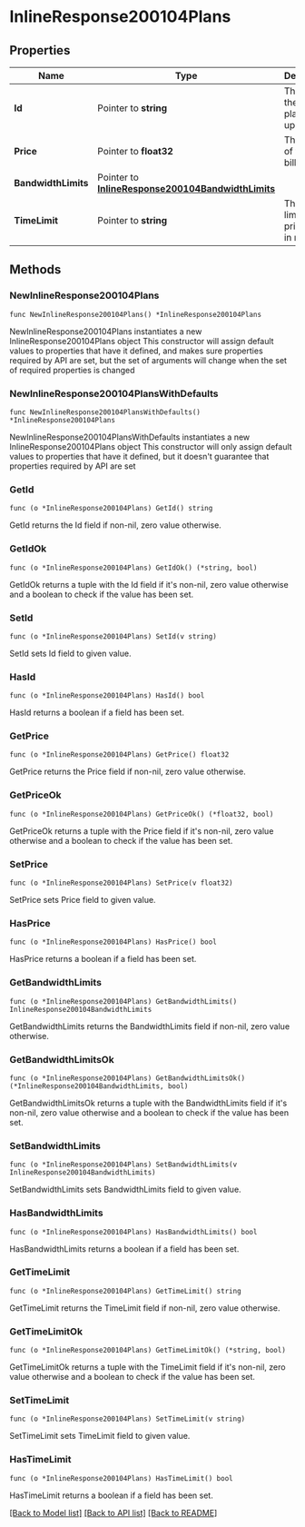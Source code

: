 # InlineResponse200104Plans

## Properties

Name | Type | Description | Notes
------------ | ------------- | ------------- | -------------
**Id** | Pointer to **string** | The id of the pricing plan to update. | [optional] 
**Price** | Pointer to **float32** | The price of the billing plan. | [optional] 
**BandwidthLimits** | Pointer to [**InlineResponse200104BandwidthLimits**](InlineResponse200104BandwidthLimits.md) |  | [optional] 
**TimeLimit** | Pointer to **string** | The time limit of the pricing plan in minutes. | [optional] 

## Methods

### NewInlineResponse200104Plans

`func NewInlineResponse200104Plans() *InlineResponse200104Plans`

NewInlineResponse200104Plans instantiates a new InlineResponse200104Plans object
This constructor will assign default values to properties that have it defined,
and makes sure properties required by API are set, but the set of arguments
will change when the set of required properties is changed

### NewInlineResponse200104PlansWithDefaults

`func NewInlineResponse200104PlansWithDefaults() *InlineResponse200104Plans`

NewInlineResponse200104PlansWithDefaults instantiates a new InlineResponse200104Plans object
This constructor will only assign default values to properties that have it defined,
but it doesn't guarantee that properties required by API are set

### GetId

`func (o *InlineResponse200104Plans) GetId() string`

GetId returns the Id field if non-nil, zero value otherwise.

### GetIdOk

`func (o *InlineResponse200104Plans) GetIdOk() (*string, bool)`

GetIdOk returns a tuple with the Id field if it's non-nil, zero value otherwise
and a boolean to check if the value has been set.

### SetId

`func (o *InlineResponse200104Plans) SetId(v string)`

SetId sets Id field to given value.

### HasId

`func (o *InlineResponse200104Plans) HasId() bool`

HasId returns a boolean if a field has been set.

### GetPrice

`func (o *InlineResponse200104Plans) GetPrice() float32`

GetPrice returns the Price field if non-nil, zero value otherwise.

### GetPriceOk

`func (o *InlineResponse200104Plans) GetPriceOk() (*float32, bool)`

GetPriceOk returns a tuple with the Price field if it's non-nil, zero value otherwise
and a boolean to check if the value has been set.

### SetPrice

`func (o *InlineResponse200104Plans) SetPrice(v float32)`

SetPrice sets Price field to given value.

### HasPrice

`func (o *InlineResponse200104Plans) HasPrice() bool`

HasPrice returns a boolean if a field has been set.

### GetBandwidthLimits

`func (o *InlineResponse200104Plans) GetBandwidthLimits() InlineResponse200104BandwidthLimits`

GetBandwidthLimits returns the BandwidthLimits field if non-nil, zero value otherwise.

### GetBandwidthLimitsOk

`func (o *InlineResponse200104Plans) GetBandwidthLimitsOk() (*InlineResponse200104BandwidthLimits, bool)`

GetBandwidthLimitsOk returns a tuple with the BandwidthLimits field if it's non-nil, zero value otherwise
and a boolean to check if the value has been set.

### SetBandwidthLimits

`func (o *InlineResponse200104Plans) SetBandwidthLimits(v InlineResponse200104BandwidthLimits)`

SetBandwidthLimits sets BandwidthLimits field to given value.

### HasBandwidthLimits

`func (o *InlineResponse200104Plans) HasBandwidthLimits() bool`

HasBandwidthLimits returns a boolean if a field has been set.

### GetTimeLimit

`func (o *InlineResponse200104Plans) GetTimeLimit() string`

GetTimeLimit returns the TimeLimit field if non-nil, zero value otherwise.

### GetTimeLimitOk

`func (o *InlineResponse200104Plans) GetTimeLimitOk() (*string, bool)`

GetTimeLimitOk returns a tuple with the TimeLimit field if it's non-nil, zero value otherwise
and a boolean to check if the value has been set.

### SetTimeLimit

`func (o *InlineResponse200104Plans) SetTimeLimit(v string)`

SetTimeLimit sets TimeLimit field to given value.

### HasTimeLimit

`func (o *InlineResponse200104Plans) HasTimeLimit() bool`

HasTimeLimit returns a boolean if a field has been set.


[[Back to Model list]](../README.md#documentation-for-models) [[Back to API list]](../README.md#documentation-for-api-endpoints) [[Back to README]](../README.md)


